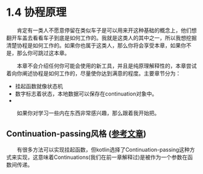 # 1.4 协程原理
&emsp;&emsp;肯定有一类人不愿意停留在类似车子是可以用来开这种基础的概念上，他们想翻开车盖去看看车子到底是如何工作的。我就是这类人的其中之一，所以我想挖掘清楚协程是如何工作的。如果你也属于这类人，那么你将会享受本章，如果你不是，那么你可跳过这本章。

&emsp;&emsp;本章不会介绍任何你可能会使用的新工具，并且是纯原理解释性的，本章尝试着向你阐述协程是如何工作的，尽量使你达到满意的程度。主要章节分为：
 - 挂起函数就像状态机
 - 数字标志着状态，本地数据可以保存在continuation对象中。
 - 

&emsp;&emsp;如果你对学习一些内在东西非常感兴趣，那么跟着我开始把。

## Continuation-passing风格 ([参考文章](https://zhuanlan.zhihu.com/p/387239708))
&emsp;&emsp;有很多方法可以实现挂起函数，但kotlin选择了Continuation-passing这种方式来实现，这意味着Continuations(我们在前一章解释过)是被作为一个参数在函数间传递。
